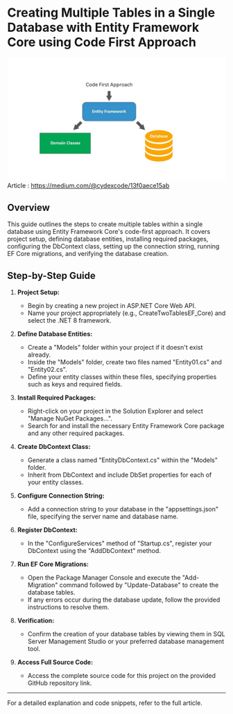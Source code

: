 
# Creating Multiple Tables in a Single Database with Entity Framework Core using Code First Approach


![Next Article Preview](preview.jpg)
Article :  https://medium.com/@cydexcode/13f0aece15ab

## Overview

This guide outlines the steps to create multiple tables within a single database using Entity Framework Core's code-first approach. It covers project setup, defining database entities, installing required packages, configuring the DbContext class, setting up the connection string, running EF Core migrations, and verifying the database creation.

## Step-by-Step Guide

1. **Project Setup:**
   - Begin by creating a new project in ASP.NET Core Web API.
   - Name your project appropriately (e.g., CreateTwoTablesEF_Core) and select the .NET 8 framework.

2. **Define Database Entities:**
   - Create a "Models" folder within your project if it doesn't exist already.
   - Inside the "Models" folder, create two files named "Entity01.cs" and "Entity02.cs".
   - Define your entity classes within these files, specifying properties such as keys and required fields.

3. **Install Required Packages:**
   - Right-click on your project in the Solution Explorer and select "Manage NuGet Packages...".
   - Search for and install the necessary Entity Framework Core package and any other required packages.

4. **Create DbContext Class:**
   - Generate a class named "EntityDbContext.cs" within the "Models" folder.
   - Inherit from DbContext and include DbSet properties for each of your entity classes.

5. **Configure Connection String:**
   - Add a connection string to your database in the "appsettings.json" file, specifying the server name and database name.

6. **Register DbContext:**
   - In the "ConfigureServices" method of "Startup.cs", register your DbContext using the "AddDbContext" method.

7. **Run EF Core Migrations:**
   - Open the Package Manager Console and execute the "Add-Migration" command followed by "Update-Database" to create the database tables.
   - If any errors occur during the database update, follow the provided instructions to resolve them.

8. **Verification:**
   - Confirm the creation of your database tables by viewing them in SQL Server Management Studio or your preferred database management tool.

9. **Access Full Source Code:**
   - Access the complete source code for this project on the provided GitHub repository link.


---

For a detailed explanation and code snippets, refer to the full article.
